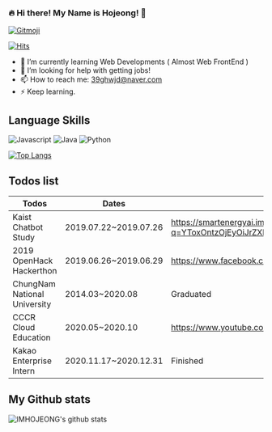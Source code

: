 ### 🔥 Hi there! My Name is Hojeong! 👋

<a href="https://gitmoji.carloscuesta.me">
  <img src="https://img.shields.io/badge/gitmoji-%20😜%20😍-FFDD67.svg?style=flat-square" alt="Gitmoji">
</a>


<!--
**IMHOJEONG/IMHOJEONG** is a ✨ _special_ ✨ repository because its `README.md` (this file) appears on your GitHub profile.
-->

[![Hits](https://hits.seeyoufarm.com/api/count/incr/badge.svg?url=https%3A%2F%2Fgithub.com%2FIMHOJEONG%2FIMHOJEONG&count_bg=%2379C83D&title_bg=%23555555&icon=&icon_color=%23786969&title=hits&edge_flat=false)](https://hits.seeyoufarm.com)

- 🌱 I’m currently learning Web Developments ( Almost Web FrontEnd )
- 🤔 I’m looking for help with getting jobs!
- 📫 How to reach me: 39ghwjd@naver.com
- ⚡ Keep learning.

## Language Skills 

![Javascript](https://img.shields.io/static/v1?label=Javascript&logo=Javascript&message=3/5&color=blue) ![Java](https://img.shields.io/static/v1?label=Java&logo=Java&message=2/5&color=lightgreen) ![Python](https://img.shields.io/static/v1?label=Python&logo=Python&message=1/5&color=red)

[![Top Langs](https://github-readme-stats.vercel.app/api/top-langs/?username=IMHOJEONG&hide_border=true&layout=compact)](https://github.com/KFGD)


## Todos list

| Todos                        | Dates                 | Link                                                                                                                 |
|------------------------------|-----------------------|----------------------------------------------------------------------------------------------------------------------|
| Kaist Chatbot Study          | 2019.07.22~2019.07.26 | https://smartenergyai.imweb.me/24/?q=YToxOntzOjEyOiJrZXl3b3JkX3R5cGUiO3M6MzoiYWxsIjt9&bmode=view&idx=1998851&t=board |
| 2019 OpenHack Hackerthon     | 2019.06.26~2019.06.29 | https://www.facebook.com/openhack.kr/, https://www.youtube.com/watch?v=qmYJ3Z4X708                                   |
| ChungNam National University | 2014.03~2020.08       | Graduated                                                                                                            |
| CCCR Cloud Education         | 2020.05~2020.10       | https://www.youtube.com/watch?v=qfu8uORcaxA                                                                          |
| Kakao Enterprise Intern      | 2020.11.17~2020.12.31 | Finished                                                                                                             |   | Samsung Software Academy     | 2021.1.6~             |

## My Github stats

![IMHOJEONG's github stats](https://github-readme-stats.vercel.app/api?username=IMHOJEONG&show_icons=true)

